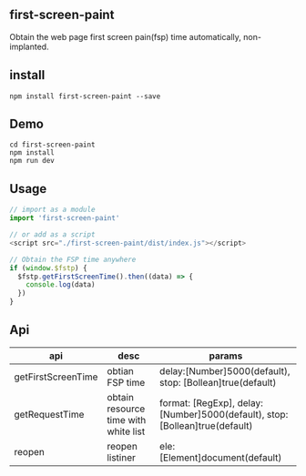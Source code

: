 ## first-screen-paint
Obtain the web page first screen pain(fsp) time automatically, non-implanted.

## install
```shell
npm install first-screen-paint --save
```

## Demo
```shell
cd first-screen-paint
npm install
npm run dev
```

## Usage
```js
// import as a module
import 'first-screen-paint'

// or add as a script
<script src="./first-screen-paint/dist/index.js"></script>

// Obtain the FSP time anywhere
if (window.$fstp) {
  $fstp.getFirstScreenTime().then((data) => {
    console.log(data)
  })
}
```

## Api
api | desc | params
----- | ----- | -----
getFirstScreenTime | obtian FSP time | delay:[Number]5000(default), stop: [Bollean]true(default)
getRequestTime | obtain resource time with white list | format: [RegExp], delay:[Number]5000(default), stop: [Bollean]true(default)
reopen | reopen listiner | ele: [Element]document(default)
